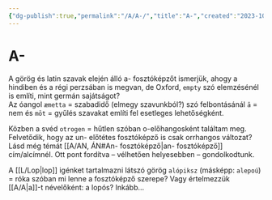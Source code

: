 ```yaml
---
{"dg-publish":true,"permalink":"/A/A-/","title":"A-","created":"2023-10-13T01:13","updated":"2024-10-22T19:48"}
---
```



# A-



A görög és latin szavak elején álló a- fosztóképzőt ismerjük, ahogy a hindiben és a régi perzsában is megvan, de Oxford, `empty` szó elemzésénél is említi, mint germán sajátságot?  
Az óangol `æmetta` = szabadidő (elmegy szavunkból?) szó felbontásánál `ā` = nem és `mōt` = gyűlés szavakat említi fel esetleges lehetőségként.  
  
Közben a svéd `otrogen` = hűtlen szóban o-előhangosként találtam meg.  
Felvetődik, hogy az un- előtétes fosztóképző is csak orrhangos változat?  
Lásd még témát [[A/AN, ÁN#An- fosztóképző\|an- fosztóképző]] cím/alcímnél. Ott pont fordítva – vélhetően helyesebben – gondolkodtunk.  

A [[L/Lop\|lop]] igénket tartalmazni látszó görög `alópiksz` (másképp: `alepoú`) = róka szóban mi lenne a fosztóképző szerepe? Vagy értelmezzük [[A/A\|a]]-t névelőként: a lopós? Inkább...  